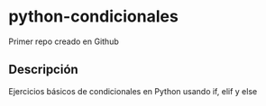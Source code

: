 # python-condicionales
Primer repo creado en Github

## Descripción

Ejercicios básicos de condicionales en Python usando if, elif y else
